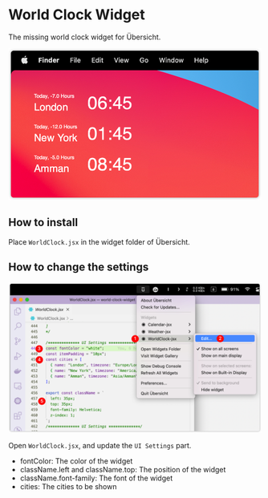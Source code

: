 # World Clock Widget

The missing world clock widget for Übersicht.

![World Clock](/screenshot.png)

## How to install

Place `WorldClock.jsx` in the widget folder of Übersicht.

## How to change the settings

![Settings](/settings.png)

Open `WorldClock.jsx`, and update the `UI Settings` part.

- fontColor: The color of the widget
- className.left and className.top: The position of the widget
- className.font-family: The font of the widget
- cities: The cities to be shown

